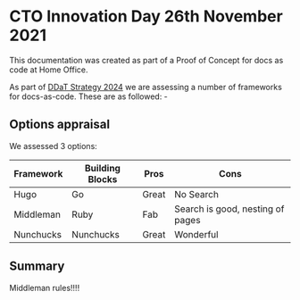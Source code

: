 # CTO Innovation Day 26th November 2021

 This documentation was created as part of a Proof of Concept for docs as code at Home Office.

 As part of [DDaT Strategy 2024](https://www.gov.uk/government/publications/home-office-digital-data-and-technology-strategy-2024/home-office-digital-data-and-technology-strategy-2024) we are assessing a number of frameworks for docs-as-code. These are as followed: -

 ## Options appraisal

 We assessed 3 options:

 Framework | Building Blocks | Pros | Cons
 --- | --- | --- | ---
 Hugo | Go | Great | No Search
 Middleman | Ruby | Fab | Search is good, nesting of pages
 Nunchucks | Nunchucks | Great | Wonderful

 ## Summary

 Middleman rules!!!!
